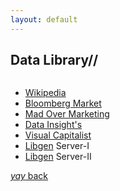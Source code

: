 ```yaml
---
layout: default
---
```


## Data Library//
```from Medical Journals to Visual your ABC.
```
* [Wikipedia](https://www.wikipedia.org/)                            
* [Bloomberg Market](https://www.bloomberg.com/markets)               
* [Mad Over Marketing](https://mad-over-marketing.com/)               
* [Data Insight's](https://www.thebizdom.in/)                        
* [Visual Capitalist](https://www.visualcapitalist.com/)             
* [Libgen](http://libgen.is/) Server-I                               
* [Libgen](https://libgen.li/) Server-II                           



[_yay_ back](https://srterm.github.io/srt/blog.html)
